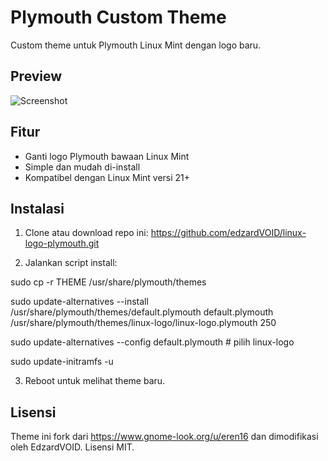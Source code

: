 # Plymouth Custom Theme

Custom theme untuk Plymouth Linux Mint dengan logo baru.

## Preview
![Screenshot](https://github.com/edzardVOID/linux-logo-plymouth/blob/main/preview.png)

## Fitur
- Ganti logo Plymouth bawaan Linux Mint
- Simple dan mudah di-install
- Kompatibel dengan Linux Mint versi 21+

## Instalasi
1. Clone atau download repo ini:
https://github.com/edzardVOID/linux-logo-plymouth.git

2. Jalankan script install:

sudo cp -r THEME /usr/share/plymouth/themes

sudo update-alternatives --install /usr/share/plymouth/themes/default.plymouth default.plymouth /usr/share/plymouth/themes/linux-logo/linux-logo.plymouth 250

sudo update-alternatives --config default.plymouth  # pilih linux-logo

sudo update-initramfs -u


3. Reboot untuk melihat theme baru.

## Lisensi

Theme ini fork dari https://www.gnome-look.org/u/eren16 dan dimodifikasi oleh EdzardVOID. Lisensi MIT.

